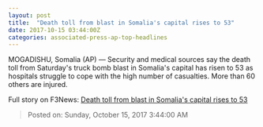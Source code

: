 ```yaml
---
layout: post
title:  "Death toll from blast in Somalia's capital rises to 53"
date: 2017-10-15 03:44:00Z
categories: associated-press-ap-top-headlines
---
```


MOGADISHU, Somalia (AP) — Security and medical sources say the death toll from Saturday's truck bomb blast in Somalia's capital has risen to 53 as hospitals struggle to cope with the high number of casualties. More than 60 others are injured.


Full story on F3News: [Death toll from blast in Somalia's capital rises to 53](http://www.f3nws.com/n/2ajzrC)

> Posted on: Sunday, October 15, 2017 3:44:00 AM

